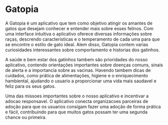 # Gatopia
A Gatopia é um aplicativo que tem como objetivo atingir os amantes de gatos que desejam conhecer e entender mais sobre esses felinos. Com uma interface intuitiva o aplicativo oferece diversas informações sobre raças, descrendo caracteristicas e o temperamento de cada uma para que se encontre o estilo de gato ideal. Alem disso, Gatopia contem varias curiosidades interessantes sobre comportamento e historias dos gatinhos.

A saúde e bem estar dos gatinhos tambem são prioridades do nosso aplicativo, contendo orientações importantes sobre doenças comuns, sinais de alerta e a importancia sobre as vacinas. Havendo tambem dicas de cuidados, como prática de alimentações, higiene e o enriquecimento hambiental, ajudando o usuario a proporcionar uma vida mais saudavel e feliz para os seus gatos.

Uma das missoes importantes sobre o nosso aplicativo e incentivar a adocao responsavel. O aplicativo conecta organizacoes parceiras de adoção para que os usuarios consigam fazer uma adoção de forma prática e fácil, contribuindo para que muitos gatos possam ter uma segunda chance ou primeira.
